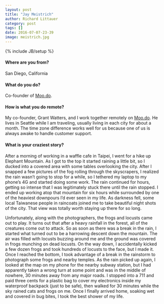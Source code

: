 ```yaml
---
layout: post
title: "Jay Meistrich"
author: Richard Littauer
category: post
tags: []
date: 2016-07-07-23-39
image: meistrich.jpg
---
```

{% include JB/setup %}

#### Where are you from?

San Diego, California

#### What do you do?

Co-founder of [Moo.do](https://www.moo.do/).

#### How is what you do remote?

My co-founder, Grant Watters, and I work together remotely on [Moo.do](https://www.moo.do/). He lives in Seattle while I am traveling, usually living in each city for about a month. The time zone difference works well for us because one of us is always awake to handle customer support.


#### What is your craziest story?

After a morning of working in a waffle cafe in Taipei, I went for a hike up Elephant Mountain. As I got to the top it started raining a little bit, so I ducked into a covered area with some tables overlooking the city. After I snapped a few pictures of the fog rolling through the skyscrapers, I realized the rain wasn’t going to stop for a while, so I tethered my laptop to my phone’s 4G and started doing some work. The rain continued for hours, getting so intense that I was legitimately stuck there until the rain stopped. I ended up working atop that mountain for six hours while surrounded by one of the heaviest downpours I’d ever seen in my life. As darkness fell, some local Taiwanese people in raincoats joined me to take beautiful night shots of the city. That view was totally worth staying up there for so long.

Unfortunately, along with the photographers, the frogs and locusts came out to play. It turns out that after a heavy rainfall in the forest, all of the creatures come out to attack. So as soon as there was a break in the rain, I started what turned out to be a harrowing descent down the mountain. The air was filled with locusts buzzing around me and the ground was covered in frogs munching on dead locusts. On the way down, I accidentally kicked a few dozen frogs and took hundreds of locusts to the face, but I made it. Once I reached the bottom, I took advantage of a break in the rainstorm to photograph some frogs and nearby temples. As the rain picked up again, I looked at the map on my phone for the nearby subway station, but I had apparently taken a wrong turn at some point and was in the middle of nowhere, 30 minutes away from any major roads. I stopped into a 711 and paid three cents for a plastic bag to cover my electronics inside my waterproof backpack (just to be safe), then walked for 30 minutes while the sky rained cats and frogs on me. Once I finally arrived home, soaking wet and covered in bug bites, I took the best shower of my life.
